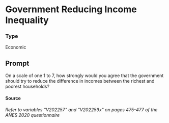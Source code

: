 # Government Reducing Income Inequality

### Type
Economic

## Prompt
On a scale of one 1 to 7, how strongly would you agree that the government should try to reduce the difference in incomes between the richest and poorest households?

#### Source
###### *Refer to variables "V202257" and "V202259x" on pages 475-477 of the ANES 2020 questionnaire*
